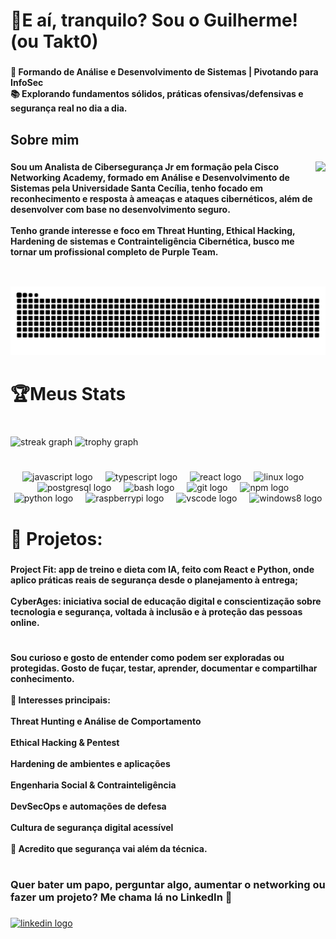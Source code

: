 <h1 align="left">👻E aí, tranquilo? Sou o Guilherme!<br>      (ou Takt0)</h1>

###

<h4 align="left">🎯 Formando de Análise e Desenvolvimento de Sistemas | Pivotando para InfoSec<br>📚 Explorando fundamentos sólidos, práticas ofensivas/defensivas e segurança real no dia a dia.</h4>

###

<h2 align="left">Sobre mim</h2>

###

<img align="right" height="200" src="https://i.imgflip.com/a0dijh.gif"  />

###

<h4 align="left">Sou um Analista de Cibersegurança Jr em formação pela Cisco Networking Academy, formado em Análise e Desenvolvimento de Sistemas pela Universidade Santa Cecília, tenho focado em reconhecimento e resposta à ameaças e ataques cibernéticos, além de desenvolver com base no desenvolvimento seguro.<br><br>Tenho grande interesse e foco em Threat Hunting, Ethical Hacking, Hardening de sistemas e Contrainteligência Cibernética, busco me tornar um profissional completo de Purple Team.</h4>

###

<br clear="both">

<picture>
  <source media="(prefers-color-scheme: dark)" srcset="https://raw.githubusercontent.com/guiqrmdev/guiqrmdev/gh-pages/github-contribution-grid-snake-dark.svg" />
  <source media="(prefers-color-scheme: light)" srcset="https://raw.githubusercontent.com/guiqrmdev/guiqrmdev/gh-pages/github-contribution-grid-snake.svg" />
  <img alt="snake animation" src="https://raw.githubusercontent.com/guiqrmdev/guiqrmdev/gh-pages/github-contribution-grid-snake.svg" />
</picture>

###

<h1 align="left"></h1>

###

<h1 align="left">🏆Meus Stats</h1>

###

<br clear="both">

<div align="left">
  <img src="https://streak-stats.demolab.com?user=guiqrmdev&locale=pt-br&mode=daily&theme=gotham&hide_border=false&border_radius=5" height="150" alt="streak graph"  />
  <img src="https://github-profile-trophy.vercel.app?username=guiqrmdev&theme=tokyonight&column=5&row=3&no-bg=true&no-frame=true" height="150" alt="trophy graph"  />
</div>

###

<h1 align="left"></h1>

###

<div align="center">
  <img src="https://cdn.jsdelivr.net/gh/devicons/devicon/icons/javascript/javascript-original.svg" height="40" alt="javascript logo"  />
  <img width="12" />
  <img src="https://cdn.jsdelivr.net/gh/devicons/devicon/icons/typescript/typescript-original.svg" height="40" alt="typescript logo"  />
  <img width="12" />
  <img src="https://cdn.jsdelivr.net/gh/devicons/devicon/icons/react/react-original.svg" height="40" alt="react logo"  />
  <img width="12" />
  <img src="https://cdn.jsdelivr.net/gh/devicons/devicon/icons/linux/linux-original.svg" height="40" alt="linux logo"  />
  <img width="12" />
  <img src="https://cdn.jsdelivr.net/gh/devicons/devicon/icons/postgresql/postgresql-original.svg" height="40" alt="postgresql logo"  />
  <img width="12" />
  <img src="https://cdn.jsdelivr.net/gh/devicons/devicon/icons/bash/bash-original.svg" height="40" alt="bash logo"  />
  <img width="12" />
  <img src="https://cdn.jsdelivr.net/gh/devicons/devicon/icons/git/git-original.svg" height="40" alt="git logo"  />
  <img width="12" />
  <img src="https://cdn.jsdelivr.net/gh/devicons/devicon/icons/npm/npm-original-wordmark.svg" height="40" alt="npm logo"  />
  <img width="12" />
  <img src="https://cdn.jsdelivr.net/gh/devicons/devicon/icons/python/python-original.svg" height="40" alt="python logo"  />
  <img width="12" />
  <img src="https://cdn.jsdelivr.net/gh/devicons/devicon/icons/raspberrypi/raspberrypi-original.svg" height="40" alt="raspberrypi logo"  />
  <img width="12" />
  <img src="https://cdn.jsdelivr.net/gh/devicons/devicon/icons/vscode/vscode-original.svg" height="40" alt="vscode logo"  />
  <img width="12" />
  <img src="https://cdn.jsdelivr.net/gh/devicons/devicon/icons/windows8/windows8-original.svg" height="40" alt="windows8 logo"  />
</div>

###

<h1 align="left"></h1>

###

<h1 align="left">👾 Projetos:</h1>

###

<h4 align="left">Project Fit: app de treino e dieta com IA, feito com React e Python, onde aplico práticas reais de segurança desde o planejamento à entrega;<br><br>CyberAges: iniciativa social de educação digital e conscientização sobre tecnologia e segurança, voltada à inclusão e à proteção das pessoas online.</h4>

###

<h1 align="left"></h1>

###

<h4 align="left">Sou curioso e gosto de entender como podem ser exploradas ou protegidas. Gosto de fuçar, testar, aprender, documentar e compartilhar conhecimento.<br><br>🔐 Interesses principais:<br><br>Threat Hunting e Análise de Comportamento<br><br>Ethical Hacking & Pentest<br><br>Hardening de ambientes e aplicações<br><br>Engenharia Social & Contrainteligência<br><br>DevSecOps e automações de defesa<br><br>Cultura de segurança digital acessível<br><br>📢 Acredito que segurança vai além da técnica.</h4>

###

<h1 align="left"></h1>

###

<h3 align="left">Quer bater um papo, perguntar algo, aumentar o networking ou fazer um projeto? Me chama lá no LinkedIn 🫡</h3>

###

<div align="left">
  <a href="https://www.linkedin.com/in/guilherme-quaresma-441b84198/" target="_blank">
    <img src="https://img.shields.io/static/v1?message=LinkedIn&logo=linkedin&label=&color=0077B5&logoColor=white&labelColor=&style=for-the-badge" height="26" alt="linkedin logo"  />
  </a>
</div>

###
